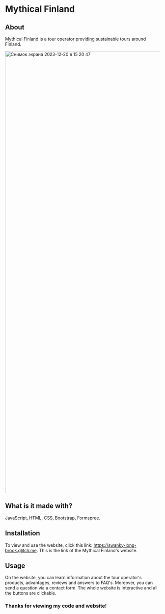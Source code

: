 # Mythical Finland
## About

Mythical Finland is a tour operator providing sustainable tours around Finland.

<img width="1440" alt="Снимок экрана 2023-12-20 в 15 20 47" src="https://github.com/elvina-s/Mythical-Finland/assets/149134113/432d41f9-9431-4ba1-a0cf-df084b85a725">

## What is it made with?

JavaScript, HTML, CSS, Bootstrap, Formspree.

## Installation

To view and use the website, click this link: https://swanky-long-brook.glitch.me.
This is the link of the Mythical Finland's website.

## Usage

On the website, you can learn information about the tour operator's products, advantages, reviews and answers to FAQ's.
Moreover, you can send a question via a contact form. The whole website is interactive and all the buttons are clickable.

### Thanks for viewing my code and website!
